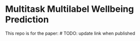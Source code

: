 # Multitask Multilabel Wellbeing Prediction

This repo is for the paper: # TODO: update link when published
